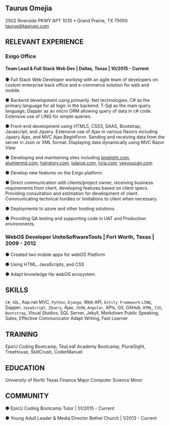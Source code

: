## Taurus Omejia
2502 Riverside PKWY APT 1035 • Grand Prairie, TX 75050
taurus@tauruso.com

## RELEVANT EXPERIENCE
### Exigo Office
#### Team Lead & Full Stack Web Dev | Dallas, Texas | 10/2015 - Current

● Full Stack Web Developer working with an agile
team of developers on custom enterprise back office
and e-commerce solution for web and mobile.

● Backend development using primarily .Net technologies.
C# as the primary language for all logic in
the backend. T-Sql as the main query language,
Dapper as an micro ORM allowing query of data in
c# code. Extensive use of LINQ for simple queries.

● Front-end development using HTML5, CSS3,
SAAS, Bootstrap, Javascript, and Jquery. Extensive
use of Ajax in various flavors including Jquery Ajax,
and MVC Ajax.BeginForm. Sending and receiving
data from the server in Json or XML format. Displaying
data dynamically using MVC Razor View

● Developing and maintaining sites including
[limelight.com](https://www.limelight.com), [alumiermd.com](https://www.alumiermd.com), [hairstory.com](https://www.hairstory.com), [lularoe.com](https://www.lularoe.com), [tyra.com](https://www.tyra.com), [yesyoucan.com](https://www.yesyoucan.com)

● Develop new features on the Exigo platform.

● Direct communication with clients/project owner,
receiving business requirements from client, developing
features based on client specs. Providing
consultation and estimation for development of
client. Communicating technical hurdles or limitations
to client when necessary.

● Deployments to azure and other hosting solutions

● Providing QA testing and supporting code in UAT
and Production environments.


### WebOS Developer UniteSoftwareTools | Fort Worth, Texas | 2009 - 2012
● Created two mobile apps for webOS Platform

● Using HTML, JavaScripts, and CSS

● Adapt knowledge Hp webOS ecosystem.

## SKILLS
`C#`, `SQL`, Asp.net MVC, `Python`, `Django`,
Web API, `Entity Framework`
`LINQ`, Dapper, `JavaScript`,
`JQuery`, Ajax, `JSON`, `Angular`,
APIs, Git, GitHub, `HTML`, `CSS`,
`Bootstrap`, Visual Studios, SQL
Server, Jekyll, Markdown
Public Speaking, Sales,
Effective Communicator
Adapt Writing, Fast Learner

## TRAINING
EpicU Coding Bootcamp,
TeaLeaf Academy Bootcamp,
PluralSight, TreeHouse,
SkillCrush, CoderManuel

## EDUCATION
University of North Texas
Finance Major
Computer Science Minor

## COMMUNITY
● EpicU Coding Bootcamp Tutor | 01/2015 - Current

●  Young Adult Leader & Media Director Bethel Church | 1/2013 - Current
